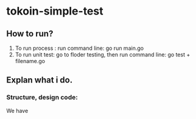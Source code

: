 # tokoin-simple-test

## How to run?
1. To run process : run command line: go run main.go
2. To run unit test: go to floder testing, then run command line: go test + filename.go

## Explan what i do.
### Structure, design code:
We have 
